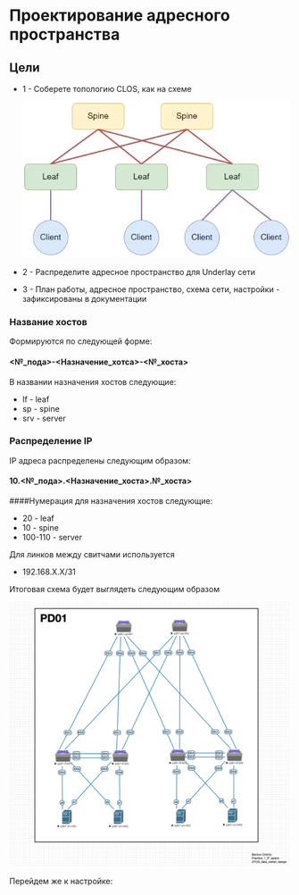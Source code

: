 # Проектирование адресного пространства

## Цели

- 1 - Соберете топологию CLOS, как на схеме 

  ![alt text](https://github.com/Deselerrano/-design_data_center/blob/main/pictures/task_topology.png?raw=true)

- 2 - Распределите адресное пространство для Underlay сети

- 3 - План работы, адресное пространство, схема сети, настройки - зафиксированы в документации

### Название хостов

Формируются по следующей форме: 
	
#### <№_пода>-<Назначение_хотса>-<№_хоста>

В названии назначения хостов следующие:

- lf - leaf
- sp - spine
- srv - server

### Распределение IP

IP адреса распределены следующим образом:

#### 10.<№_пода>.<Назначение_хоста>.№_хоста>

####Нумерация для назначения хостов следующие:

- 20 - leaf
- 10 - spine
- 100-110 - server

Для линков между свитчами используется

- 192.168.X.X/31

Итоговая схема будет выглядеть следующим образом

 
![alt text](https://github.com/Deselerrano/-design_data_center/blob/main/pictures/edited_task_topology_1.png?raw=true)

Перейдем же к настройке:



